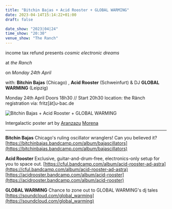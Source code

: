 ```yaml
---
title: "Bitchin Bajas + Acid Rooster + GLOBAL WARMING"
date: 2023-04-14T15:14:22+01:00
draft: false

date_show: "2023|04|24"
time_show: "20:30"
venue_show: "The Ranch"
---
```


income tax refund presents
*cosmic electronic dreams*

at 
*the Ranch*

on
*Monday 24th April*

with:
**Bitchin Bajas** (Chicago)
, **Acid Rooster** (Schweinfurt)
& DJ **GLOBAL WARMING** (Leipzig)

Monday 24th April
Doors 18h30 // Start 20h30
location: the Ränch 
registration via: fritz[ät]u-bac.de

![Bitchin Bajas + Acid Rooster + GLOBAL WARMING](../../posters/2023-04-25.jpg)

Intergalactic poster art by [Aranzazu](https://aranzazumoena.com/) [Morena](https://www.instagram.com/aranzazumoena)

----

**Bitchin Bajas** 
Chicago's ruling oscillator wranglers! Can you believed it?
[https://bitchinbajas.bandcamp.com/album/bajascillators](https://bitchinbajas.bandcamp.com/album/bajascillators)

**Acid Rooster**
Exclusive, guitar-and-drum-free, electronics-only setup for you to space out.
[https://cful.bandcamp.com/album/acid-rooster-ad-astra](https://cful.bandcamp.com/album/acid-rooster-ad-astra)
[https://acidrooster.bandcamp.com/album/acid-rooster](https://acidrooster.bandcamp.com/album/acid-rooster)


**GLOBAL WARMING** 
Chance to zone out to GLOBAL WARMING's dj tales
[https://soundcloud.com/global_warming](https://soundcloud.com/global_warming)
